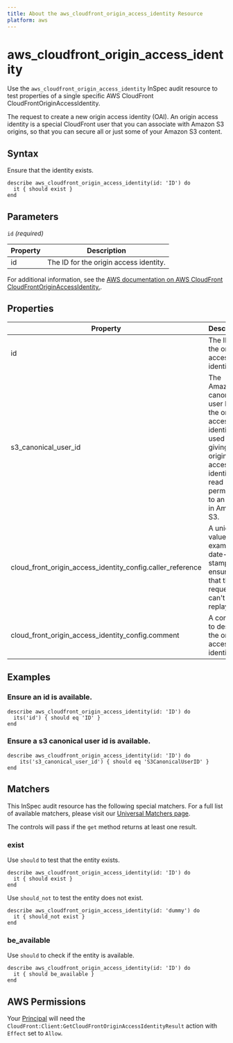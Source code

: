 ```yaml
---
title: About the aws_cloudfront_origin_access_identity Resource
platform: aws
---
```


# aws_cloudfront_origin_access_identity

Use the `aws_cloudfront_origin_access_identity` InSpec audit resource to test properties of a single specific AWS CloudFront CloudFrontOriginAccessIdentity.

The request to create a new origin access identity (OAI). An origin access identity is a special CloudFront user that you can associate with Amazon S3 origins, so that you can secure all or just some of your Amazon S3 content.

## Syntax

Ensure that the identity exists.

    describe aws_cloudfront_origin_access_identity(id: 'ID') do
      it { should exist }
    end

## Parameters

`id` _(required)_

| Property | Description |
| --- | --- |
| id | The ID for the origin access identity. |

For additional information, see the [AWS documentation on AWS CloudFront CloudFrontOriginAccessIdentity.](https://docs.aws.amazon.com/AWSCloudFormation/latest/UserGuide/aws-resource-cloudfront-cloudfrontoriginaccessidentity.html).

## Properties

| Property | Description | Field | 
| --- | --- | --- |
| id | The ID for the origin access identity. | id |
| s3_canonical_user_id | The Amazon S3 canonical user ID for the origin access identity, used when giving the origin access identity read permission to an object in Amazon S3. | s3_canonical_user_id |
| cloud_front_origin_access_identity_config.caller_reference | A unique value (for example, a date-time stamp) that ensures that the request can't be replayed. | caller_reference |
| cloud_front_origin_access_identity_config.comment | A comment to describe the origin access identity. | comment |

## Examples

### Ensure an id is available.
    describe aws_cloudfront_origin_access_identity(id: 'ID') do
      its('id') { should eq 'ID' }
    end

### Ensure a s3 canonical user id is available.
    describe aws_cloudfront_origin_access_identity(id: 'ID') do
        its('s3_canonical_user_id') { should eq 'S3CanonicalUserID' }
    end

## Matchers

This InSpec audit resource has the following special matchers. For a full list of available matchers, please visit our [Universal Matchers page](https://www.inspec.io/docs/reference/matchers/).

The controls will pass if the `get` method returns at least one result.

### exist

Use `should` to test that the entity exists.

    describe aws_cloudfront_origin_access_identity(id: 'ID') do
      it { should exist }
    end

Use `should_not` to test the entity does not exist.

    describe aws_cloudfront_origin_access_identity(id: 'dummy') do
      it { should_not exist }
    end

### be_available

Use `should` to check if the entity is available.

    describe aws_cloudfront_origin_access_identity(id: 'ID') do
      it { should be_available }
    end

## AWS Permissions

Your [Principal](https://docs.aws.amazon.com/IAM/latest/UserGuide/intro-structure.html#intro-structure-principal) will need the `CloudFront:Client:GetCloudFrontOriginAccessIdentityResult` action with `Effect` set to `Allow`.